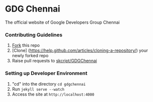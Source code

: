 # GDG Chennai

The official website of Google Developers Group Chennai

### Contributing Guidelines
1. [Fork](https://help.github.com/articles/fork-a-repo/) this repo
2. [Clone] (https://help.github.com/articles/cloning-a-repository/) your newly forked repo
3. Raise pull requests to [skcript/GDGChennai](https://github.com/skcript/gdgchennai)

### Setting up Developer Environment
1. "cd" into the directory `cd gdgchennai`
2. Run `jekyll serve --watch`
3. Access the site at `http://localhost:4000`
